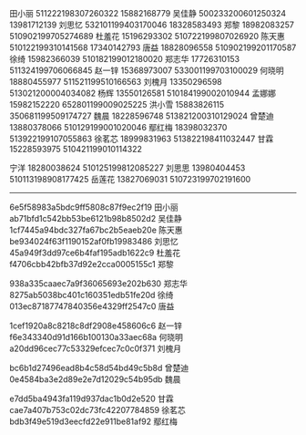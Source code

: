 田小丽 511222198307260322 15882168779
吴佳静 500233200601250324 13981712139
刘思忆 532101199403170046 18328583493
郑黎 18982083257 510902199705274689
杜羞花 15196293302 510722199807026920
陈天惠 510122199310141568 17340142793
唐益 18828096558 510902199201170587
徐绮 15982366039 510182199012180020
郑志华 17726310153 511324199706066845
赵一锌 15368973007 533001199703100029
何晓明 18880455977 511521199510166563
刘槐月 13350296598 513021200004034082
杨辉 13550126581 510184199002010944
孟娜娜 15982152220 652801199009025225
洪小雪 15883826115 350681199509174727
魏晨 18228596748 513821200310129024
曾楚迪 13880378066 510129199001020046
鄢红梅 18398032370 513922199107055863
徐茗芯 18999831963 513822198411032447
甘霖 15228593975 510421199010114322

宁洋 18280038624 510125199812085227
刘思思 13980404453 510113198908177425
岳莲花 13827069031 510723199702191600

---

6e5f58983a5bdc9ff5808c87f9ec2f19 田小丽
ab71bfd1c542bb53be6121b98b8502d2 吴佳静
1cf7445a94bdc327fa67bc2b5eaeb20e 陈天惠
be934024f63f1190152af0fb19983486 刘思忆
45a949f3dd97ce6b4faf195adb1622c9 杜羞花
f4706cbb42bfb37d92e2cca0005155c1 郑黎

938a335caaec7a9f36065693e202b630 郑志华
8275ab5038bc401c160351edb51fe20d 徐绮
013ec87187747840356e4329ff2547c0 唐益

1cef1920a8c8218c8df2908e458606c6 赵一锌
f6e343340d91d166b100130a33aec68a 何晓明
a20dd96cec77c53329efcec7c0c0f371 刘槐月

bc6b1d27496ead8b4c58d54bd49c5b8d 曾楚迪
0e4584ba3e2d89e2e7d12029c54b95db 魏晨

e7dd5ba4943fa119d937dac1b0d2e520 甘霖
cae7a407b753c02dc73fc42207784859 徐茗芯
bdb3f49e519d3eecfd22e911be81af92 鄢红梅
